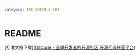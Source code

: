 ```yaml
---
category: IEC 60870-5-104
---
```

# README
[标准文档下载]([GitCode - 全球开发者的开源社区,开源代码托管平台](https://gitcode.com/open-source-toolkit/fc96f))

